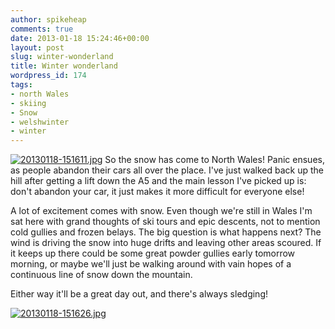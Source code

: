 ```yaml
---
author: spikeheap
comments: true
date: 2013-01-18 15:24:46+00:00
layout: post
slug: winter-wonderland
title: Winter wonderland
wordpress_id: 174
tags:
- north Wales
- skiing
- Snow
- welshwinter
- winter
---
```


[![20130118-151611.jpg](http://ryanbrooks.files.wordpress.com/2013/01/20130118-151611.jpg)](http://ryanbrooks.files.wordpress.com/2013/01/20130118-151611.jpg) 
 So the snow has come to North Wales! Panic ensues, as people abandon their cars all over the place. I've just walked back up the hill after getting a lift down the A5 and the main lesson I've picked up is: don't abandon your car, it just makes it more difficult for everyone else! 

A lot of excitement comes with snow. Even though we're still in Wales I'm sat here with grand thoughts of ski tours and epic descents, not to mention cold gullies and frozen belays. The big question is what happens next? The wind is driving the snow into huge drifts and leaving other areas scoured. If it keeps up there could be some great powder gullies early tomorrow morning, or maybe we'll just be walking around with vain hopes of a continuous line of snow down the mountain. 

Either way it'll be a great day out, and there's always sledging! 

  
[![20130118-151626.jpg](http://ryanbrooks.files.wordpress.com/2013/01/20130118-151626.jpg)](http://ryanbrooks.files.wordpress.com/2013/01/20130118-151626.jpg)
